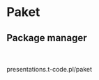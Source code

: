 # Paket
## Package manager

<br/>
<br/>
<a href="https://github.com/tpluscode/presentations/tree/master/paket"><i class="fa fa-github"></i></a>
presentations.t-code.pl/paket
